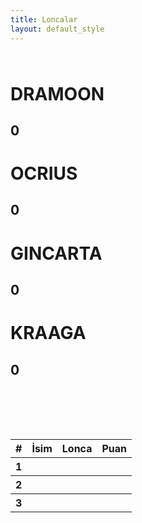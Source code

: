 ```yaml
---
title: Loncalar
layout: default_style
---
```

<div class="container">
    <div class="row" style="margin-top:64px">
        <div class="col-md-3">
            <h1 class="header text-center">DRAMOON</h1>
            <h2 class="text-center header" id="dramoon-points">0</h2>
        </div>
        <div class="col-md-3">
            <h1 class="header text-center">OCRIUS</h1>
            <h2 class="text-center header" id="ocrius-points">0</h2>
        </div>        
        <div class="col-md-3">
            <h1 class="header text-center">GINCARTA</h1>
            <h2 class="text-center header" id="gincarta-points">0</h2>
        </div>        
        <div class="col-md-3">
            <h1 class="header text-center">KRAAGA</h1>
            <h2 class="text-center header" id="kraaga-points">0</h2>
        </div>
    </div>
    <table class="table" style="margin-top:98px;">
        <thead>
          <tr>
            <th scope="col">#</th>
            <th scope="col">İsim</th>
            <th scope="col">Lonca</th>
            <th scope="col">Puan</th>
          </tr>
        </thead>
        <tbody>
          <tr>
            <th scope="col">1</th>
            <th scope="col"></th>
            <th scope="col"></th>
            <th scope="col"></th>
          </tr>
          <tr>
            <th scope="col">2</th>
            <th scope="col"></th>
            <th scope="col"></th>
            <th scope="col"></th>
          </tr>
          <tr>
            <th scope="col">3</th>
            <th scope="col"></th>
            <th scope="col"></th>
            <th scope="col"></th>
          </tr>
        </tbody>
      </table>
</div>

<script>  
    $.get("https://sheets.googleapis.com/v4/spreadsheets/1sZJMLMTw_yfeODFtFs7U7A2R7EuTWyWZGMmOr1u-7aA/values/Sayfa1!B3:H100?majorDimension=COLUMNS&key=AIzaSyAhr7_kMNIob-SmsyIv4b5AsdoYTRRPr2c",(data)=>{
        var values = [0,0,0,0];
        data.values.forEach((e,i)=>{
            if (i%2 == 0){

            }else{
                e.forEach((p) => {
                    p = parseInt(p)
                    values[parseInt(i/2)] += p;
                })
            }
        })
        document.getElementById("dramoon-points").innerHTML = values[0];
        document.getElementById("ocrius-points").innerHTML = values[1];
        document.getElementById("gincarta-points").innerHTML = values[2];
        document.getElementById("kraaga-points").innerHTML = values[3];

    })
</script>